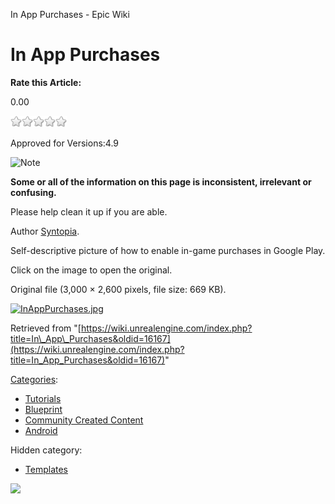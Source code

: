 In App Purchases - Epic Wiki                    

In App Purchases
================

**Rate this Article:**

0.00

![](/extensions/VoteNY/images/star_off.gif)![](/extensions/VoteNY/images/star_off.gif)![](/extensions/VoteNY/images/star_off.gif)![](/extensions/VoteNY/images/star_off.gif)![](/extensions/VoteNY/images/star_off.gif)

Approved for Versions:4.9

![Note](https://d26ilriwvtzlb.cloudfront.net/a/a5/Icon_template_note1.png)

**Some or all of the information on this page is inconsistent, irrelevant or confusing.**

Please help clean it up if you are able.

Author [Syntopia](https://forums.unrealengine.com/member.php?31661-Syntopia).

Self-descriptive picture of how to enable in-game purchases in Google Play.

Click on the image to open the original.

Original file ‎(3,000 × 2,600 pixels, file size: 669 KB).

[![InAppPurchases.jpg](https://d26ilriwvtzlb.cloudfront.net/4/44/InAppPurchases.jpg)](/File:InAppPurchases.jpg)

Retrieved from "[https://wiki.unrealengine.com/index.php?title=In\_App\_Purchases&oldid=16167](https://wiki.unrealengine.com/index.php?title=In_App_Purchases&oldid=16167)"

[Categories](/Special:Categories "Special:Categories"):

*   [Tutorials](/Category:Tutorials "Category:Tutorials")
*   [Blueprint](/Category:Blueprint "Category:Blueprint")
*   [Community Created Content](/Category:Community_Created_Content "Category:Community Created Content")
*   [Android](/index.php?title=Category:Android&action=edit&redlink=1 "Category:Android (page does not exist)")

Hidden category:

*   [Templates](/Category:Templates "Category:Templates")

  ![](https://tracking.unrealengine.com/track.png)